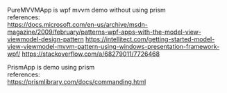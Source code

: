 PureMVVMApp is wpf mvvm demo without using prism   
references:  
https://docs.microsoft.com/en-us/archive/msdn-magazine/2009/february/patterns-wpf-apps-with-the-model-view-viewmodel-design-pattern
https://intellitect.com/getting-started-model-view-viewmodel-mvvm-pattern-using-windows-presentation-framework-wpf/
https://stackoverflow.com/a/68279011/7726468


PrismApp is demo using prism  
references:  
https://prismlibrary.com/docs/commanding.html


